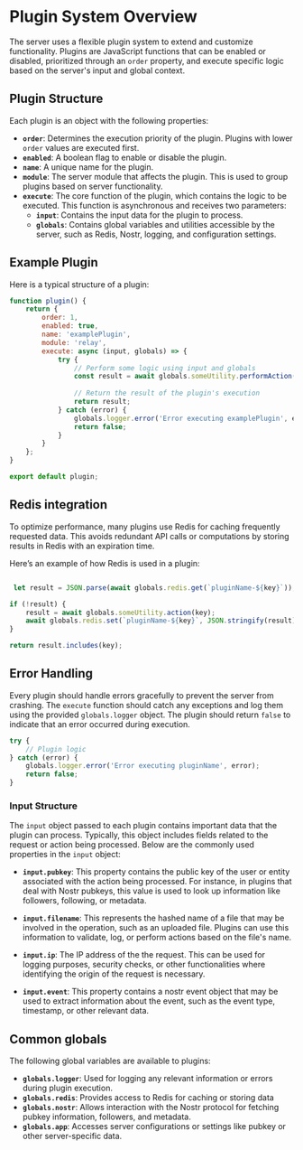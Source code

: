 # Plugin System Overview

The server uses a flexible plugin system to extend and customize functionality. Plugins are JavaScript functions that can be enabled or disabled, prioritized through an `order` property, and execute specific logic based on the server's input and global context.

## Plugin Structure

Each plugin is an object with the following properties:

- **`order`**: Determines the execution priority of the plugin. Plugins with lower `order` values are executed first.
- **`enabled`**: A boolean flag to enable or disable the plugin.
- **`name`**: A unique name for the plugin.
- **`module`**: The server module that affects the plugin. This is used to group plugins based on server functionality.
- **`execute`**: The core function of the plugin, which contains the logic to be executed. This function is asynchronous and receives two parameters:
  - **`input`**: Contains the input data for the plugin to process.
  - **`globals`**: Contains global variables and utilities accessible by the server, such as Redis, Nostr, logging, and configuration settings.

## Example Plugin

Here is a typical structure of a plugin:

```javascript
function plugin() {
    return {
        order: 1,
        enabled: true,
        name: 'examplePlugin',
        module: 'relay',
        execute: async (input, globals) => {
            try {
                // Perform some logic using input and globals
                const result = await globals.someUtility.performAction(input.data);
                
                // Return the result of the plugin's execution
                return result;
            } catch (error) {
                globals.logger.error('Error executing examplePlugin', error);
                return false;
            }
        }
    };
}

export default plugin;
```

## Redis integration

To optimize performance, many plugins use Redis for caching frequently requested data. This avoids redundant API calls or computations by storing results in Redis with an expiration time.

Here’s an example of how Redis is used in a plugin:

```javascript

 let result = JSON.parse(await globals.redis.get(`pluginName-${key}`));

if (!result) {
    result = await globals.someUtility.action(key);
    await globals.redis.set(`pluginName-${key}`, JSON.stringify(result), { EX: 3600 });
}

return result.includes(key);

```

## Error Handling

Every plugin should handle errors gracefully to prevent the server from crashing. The `execute` function should catch any exceptions and log them using the provided `globals.logger` object. The plugin should return `false` to indicate that an error occurred during execution.

```javascript
try {
    // Plugin logic
} catch (error) {
    globals.logger.error('Error executing pluginName', error);
    return false;
}
```


### Input Structure

The `input` object passed to each plugin contains important data that the plugin can process. Typically, this object includes fields related to the request or action being processed. Below are the commonly used properties in the `input` object:

- **`input.pubkey`**: This property contains the public key of the user or entity associated with the action being processed. For instance, in plugins that deal with Nostr pubkeys, this value is used to look up information like followers, following, or metadata.
  
- **`input.filename`**: This represents the hashed name of a file that may be involved in the operation, such as an uploaded file. Plugins can use this information to validate, log, or perform actions based on the file's name.

- **`input.ip`**: The IP address of the the request. This can be used for logging purposes, security checks, or other functionalities where identifying the origin of the request is necessary.

- **`input.event`**: This property contains a nostr event object that may be used to extract information about the event, such as the event type, timestamp, or other relevant data.

## Common globals

The following global variables are available to plugins:

- **`globals.logger`**: Used for logging any relevant information or errors during plugin execution.
- **`globals.redis`**: Provides access to Redis for caching or storing data
- **`globals.nostr`**: Allows interaction with the Nostr protocol for fetching pubkey information, followers, and metadata.
- **`globals.app`**: Accesses server configurations or settings like pubkey or other server-specific data.
